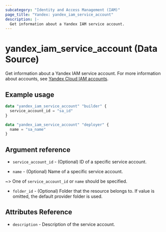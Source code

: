 ```yaml
---
subcategory: "Identity and Access Management (IAM)"
page_title: "Yandex: yandex_iam_service_account"
description: |-
  Get information about a Yandex IAM service account.
---
```


# yandex_iam_service_account (Data Source)

Get information about a Yandex IAM service account. For more information about accounts, see [Yandex Cloud IAM accounts](https://cloud.yandex.com/docs/iam/concepts/#accounts).

## Example usage

```terraform
data "yandex_iam_service_account" "builder" {
  service_account_id = "sa_id"
}

data "yandex_iam_service_account" "deployer" {
  name = "sa_name"
}
```

## Argument reference

* `service_account_id` - (Optional) ID of a specific service account.

* `name` - (Optional) Name of a specific service account.

~> One of `service_account_id` or `name` should be specified.

* `folder_id` - (Optional) Folder that the resource belongs to. If value is omitted, the default provider folder is used.

## Attributes Reference

* `description` - Description of the service account.
